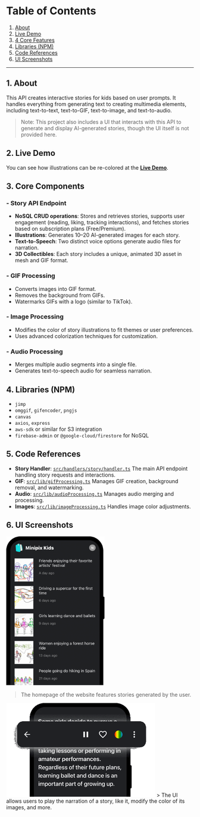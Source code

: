 # Table of Contents
1. [About](#about)
2. [Live Demo](#live-demo-of-colorization)  
3. [4 Core Features](#4-core-features)  
4. [Libraries (NPM)](#libraries-npm)  
5. [Code References](#code-references)
6. [UI Screenshots](#ui-screenshots)

---

## 1. About
This API creates interactive stories for kids based on user prompts. It handles everything from generating text to creating multimedia elements, including text-to-text, text-to-GIF, text-to-image, and text-to-audio.

> Note: This project also includes a UI that interacts with this API to generate and display AI-generated stories, though the UI itself is not provided here.

## 2. Live Demo
You can see how illustrations can be re-colored at the [**Live Demo**](https://nq-portfolio.com/recoloring/demo).

## 3. Core Components

### - Story API Endpoint
  - **NoSQL CRUD operations**: Stores and retrieves stories, supports user engagement (reading, liking, tracking interactions), and fetches stories based on subscription plans (Free/Premium).
  - **Illustrations**: Generates 10–20 AI-generated images for each story.
  - **Text-to-Speech**: Two distinct voice options generate audio files for narration.
  - **3D Collectibles**: Each story includes a unique, animated 3D asset in mesh and GIF format.

### - GIF Processing
  - Converts images into GIF format.
  - Removes the background from GIFs.
  - Watermarks GIFs with a logo (similar to TikTok).

### - Image Processing
  - Modifies the color of story illustrations to fit themes or user preferences.
  - Uses advanced colorization techniques for customization.

### - Audio Processing
  - Merges multiple audio segments into a single file.
  - Generates text-to-speech audio for seamless narration.

## 4. Libraries (NPM)
- `jimp`
- `omggif`, `gifencoder`, `pngjs`
- `canvas`
- `axios`, `express`
- `aws-sdk` or similar for S3 integration
- `firebase-admin` or `@google-cloud/firestore` for NoSQL

## 5. Code References
- **Story Handler**: [`src/handlers/story/handler.ts`](./src/handlers/story/handler.ts) The main API endpoint handling story requests and interactions.
- **GIF**: [`src/lib/gifProcessing.ts`](./src/lib/gifProcessing.ts) Manages GIF creation, background removal, and watermarking.
- **Audio**: [`src/lib/audioProcessing.ts`](./src/lib/audioProcessing.ts) Manages audio merging and processing.
- **Images**: [`src/lib/imageProcessing.ts`](./src/lib/imageProcessing.ts)  Handles image color adjustments.

## 6. UI Screenshots 
<img src="src/assets/ui-screenshots/phone-homepage.png" alt="Web App Preview" height="400px" />

> The homepage of the website features stories generated by the user.
   
<img src="src/assets/ui-screenshots/narration.png" alt="App Overview" width="400px" />
> The UI allows users to play the narration of a story, like it, modify the color of its images, and more.


